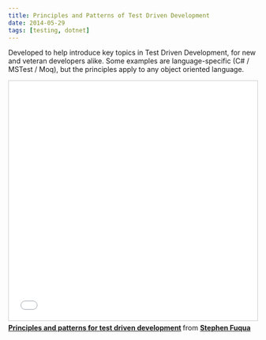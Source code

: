 ```yaml
---
title: Principles and Patterns of Test Driven Development
date: 2014-05-29
tags: [testing, dotnet]
---
```


Developed to help introduce key topics in Test Driven Development, for new and veteran developers alike. Some examples are language-specific (C# / MSTest / Moq), but the principles apply to any object oriented language.

<iframe src="//www.slideshare.net/slideshow/embed_code/key/InXfnUtvQpO9kC" width="595" height="485" frameborder="0" marginwidth="0" marginheight="0" scrolling="no" style="border:1px solid #CCC; border-width:1px; margin-bottom:5px; max-width: 100%;" allowfullscreen> </iframe> <div style="margin-bottom:5px"> <strong> <a href="//www.slideshare.net/StephenFuqua/principles-and-patterns-for-test-driven-development" title="Principles and patterns for test driven development" target="_blank">Principles and patterns for test driven development</a> </strong> from <strong><a href="https://www.slideshare.net/StephenFuqua" target="_blank">Stephen Fuqua</a></strong> </div>
